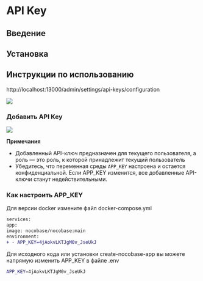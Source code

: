 # API Key

## Введение

## Установка

## Инструкции по использованию

http://localhost:13000/admin/settings/api-keys/configuration

![](https://static-docs.nocobase.com/d64ccbdc8a512a0224e9f81dfe14a0a8.png)

### Добавить API Key

![](https://static-docs.nocobase.com/46141872fc0ad9a96fa5b14e97fcba12.png)

**Примечания**

- Добавленный API-ключ предназначен для текущего пользователя, а роль — это роль, к которой принадлежит текущий пользователь
- Убедитесь, что переменная среды `APP_KEY` настроена и остается конфиденциальной. Если APP_KEY изменится, все добавленные API-ключи станут недействительными.

### Как настроить APP_KEY

Для версии docker измените файл docker-compose.yml

```diff
services:
app:
image: nocobase/nocobase:main
environment:
+ - APP_KEY=4jAokvLKTJgM0v_JseUkJ
```

Для исходного кода или установки create-nocobase-app вы можете напрямую изменить APP_KEY в файле .env

```bash
APP_KEY=4jAokvLKTJgM0v_JseUkJ
```
